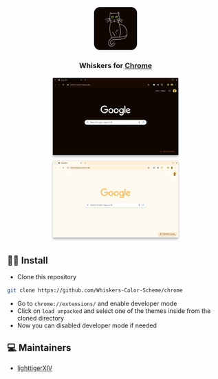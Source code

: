 <div align="center">

<img src="https://raw.githubusercontent.com/Whiskers-Color-Scheme/assets/main/logos/logo-rounded.webp" width="100">

### Whiskers for [Chrome](https://www.google.com/chrome/)

<div>
    <img src="panther-preview.webp" width="300">
    <img src="tiger-preview.webp" width="300">
</div>
</div>

## 👷‍♂️ Install

- Clone this repository

```sh
git clone https://github.com/Whiskers-Color-Scheme/chrome
```

- Go to `chrome://extensions/` and enable developer mode
- Click on `load unpacked` and select one of the themes inside from the cloned directory
- Now you can disabled developer mode if needed

## 💻 Maintainers

- [lighttigerXIV](https://github.com/lighttigerxiv)
